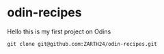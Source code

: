 # odin-recipes
Hello this is my first project on Odins

```
git clone git@github.com:ZARTH24/odin-recipes.git
```